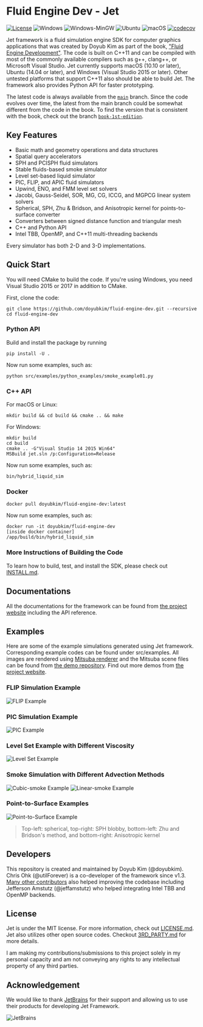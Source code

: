 # Fluid Engine Dev - Jet

[![License](http://img.shields.io/:license-mit-blue.svg)](LICENSE.md) ![Windows](https://github.com/doyubkim/fluid-engine-dev/workflows/Windows/badge.svg) ![Windows-MinGW](https://github.com/doyubkim/fluid-engine-dev/workflows/Windows-MinGW/badge.svg) ![Ubuntu](https://github.com/doyubkim/fluid-engine-dev/workflows/Ubuntu/badge.svg) ![macOS](https://github.com/doyubkim/fluid-engine-dev/workflows/macOS/badge.svg) [![codecov](https://codecov.io/gh/doyubkim/fluid-engine-dev/branch/main/graph/badge.svg)](https://codecov.io/gh/doyubkim/fluid-engine-dev)

Jet framework is a fluid simulation engine SDK for computer graphics applications that was created by Doyub Kim as part of the book, [&#34;Fluid Engine Development&#34;](https://www.crcpress.com/Fluid-Engine-Development/Kim/p/book/9781498719926). The code is built on C++11 and can be compiled with most of the commonly available compilers such as g++, clang++, or Microsoft Visual Studio. Jet currently supports macOS (10.10 or later), Ubuntu (14.04 or later), and Windows (Visual Studio 2015 or later). Other untested platforms that support C++11 also should be able to build Jet. The framework also provides Python API for faster prototyping.

The latest code is always available from the [`main`](https://github.com/doyubkim/fluid-engine-dev/tree/main) branch. Since the code evolves over time, the latest from the main branch could be somewhat different from the code in the book. To find the version that is consistent with the book, check out the branch [`book-1st-edition`](https://github.com/doyubkim/fluid-engine-dev/tree/book-1st-edition).

## Key Features

* Basic math and geometry operations and data structures
* Spatial query accelerators
* SPH and PCISPH fluid simulators
* Stable fluids-based smoke simulator
* Level set-based liquid simulator
* PIC, FLIP, and APIC fluid simulators
* Upwind, ENO, and FMM level set solvers
* Jacobi, Gauss-Seidel, SOR, MG, CG, ICCG, and MGPCG linear system solvers
* Spherical, SPH, Zhu & Bridson, and Anisotropic kernel for points-to-surface converter
* Converters between signed distance function and triangular mesh
* C++ and Python API
* Intel TBB, OpenMP, and C++11 multi-threading backends

Every simulator has both 2-D and 3-D implementations.

## Quick Start

You will need CMake to build the code. If you're using Windows, you need Visual Studio 2015 or 2017 in addition to CMake.

First, clone the code:

```
git clone https://github.com/doyubkim/fluid-engine-dev.git --recursive
cd fluid-engine-dev
```

### Python API

Build and install the package by running

```
pip install -U .
```

Now run some examples, such as:

```
python src/examples/python_examples/smoke_example01.py
```

### C++ API

For macOS or Linux:

```
mkdir build && cd build && cmake .. && make
```

For Windows:

```
mkdir build
cd build
cmake .. -G"Visual Studio 14 2015 Win64"
MSBuild jet.sln /p:Configuration=Release
```

Now run some examples, such as:

```
bin/hybrid_liquid_sim
```

### Docker

```
docker pull doyubkim/fluid-engine-dev:latest
```

Now run some examples, such as:

```
docker run -it doyubkim/fluid-engine-dev
[inside docker container]
/app/build/bin/hybrid_liquid_sim
```

### More Instructions of Building the Code

To learn how to build, test, and install the SDK, please check out [INSTALL.md](https://github.com/doyubkim/fluid-engine-dev/blob/main/INSTALL.md).

## Documentations

All the documentations for the framework can be found from [the project website](http://fluidenginedevelopment.org/documentation/) including the API reference.

## Examples

Here are some of the example simulations generated using Jet framework. Corresponding example codes can be found under src/examples. All images are rendered using [Mitsuba renderer](https://www.mitsuba-renderer.org/) and the Mitsuba scene files can be found from [the demo repository](https://github.com/doyubkim/fluid-engine-dev-demo/). Find out more demos from [the project website](http://fluidenginedevelopment.org/examples/).

### FLIP Simulation Example

![FLIP Example](https://github.com/doyubkim/fluid-engine-dev/raw/main/doc/img/flip_dam_breaking.png "FLIP Example")

### PIC Simulation Example

![PIC Example](https://github.com/doyubkim/fluid-engine-dev/raw/main/doc/img/pic_dam_breaking.png "PIC Example")

### Level Set Example with Different Viscosity

![Level Set Example](https://github.com/doyubkim/fluid-engine-dev/raw/main/doc/img/ls_bunny_drop.png "Level Set Example ")

### Smoke Simulation with Different Advection Methods

![Cubic-smoke Example](https://github.com/doyubkim/fluid-engine-dev/raw/main/doc/img/smoke_cubic.png "Cubic-smoke Example")
![Linear-smoke Example](https://github.com/doyubkim/fluid-engine-dev/raw/main/doc/img/smoke_linear.png "Linear-smoke Example")

### Point-to-Surface Examples

![Point-to-Surface Example](https://github.com/doyubkim/fluid-engine-dev/raw/main/doc/img/point_to_surface.png "Point-to-Surface Example")

> Top-left: spherical, top-right: SPH blobby, bottom-left: Zhu and Bridson's method, and bottom-right: Anisotropic kernel

## Developers

This repository is created and maintained by Doyub Kim (@doyubkim). Chris Ohk (@utilForever) is a co-developer of the framework since v1.3. [Many other contributors](https://github.com/doyubkim/fluid-engine-dev/graphs/contributors) also helped improving the codebase including Jefferson Amstutz (@jeffamstutz) who helped integrating Intel TBB and OpenMP backends.

## License

Jet is under the MIT license. For more information, check out [LICENSE.md](https://github.com/doyubkim/fluid-engine-dev/blob/main/LICENSE.md). Jet also utilizes other open source codes. Checkout [3RD_PARTY.md](https://github.com/doyubkim/fluid-engine-dev/blob/main/3RD_PARTY.md) for more details.

I am making my contributions/submissions to this project solely in my personal capacity and am not conveying any rights to any intellectual property of any third parties.

## Acknowledgement

We would like to thank [JetBrains](https://www.jetbrains.com/) for their support and allowing us to use their products for developing Jet Framework.

![JetBrains](doc/img/jetbrains.svg)
